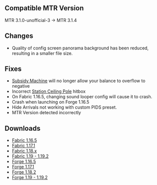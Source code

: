## Compatible MTR Version
MTR 3.1.0-unofficial-3 -> MTR 3.1.4

## Changes
* Quality of config screen panorama background has been reduced, resulting in a smaller file size.

## Fixes

* [Subsidy Machine](../blocks/subsidy_machine.md) will no longer allow your balance to overflow to negative
* Incorrect [Station Ceiling Pole](../blocks/station_ceiling_wrl_poles.md) hitbox
* On Fabric 1.16.5, changing sound looper config will cause it to crash.
* Crash when launching on Forge 1.16.5
* Hide Arrivals not working with custom PIDS preset.
* MTR Version detected incorrectly

## Downloads
- [Fabric 1.16.5](https://www.joban.org/JCM/1.1.5-hotfix-1/Joban-Client-Mod-fabric-1.16.5-1.1.5-hotfix-1.jar)
- [Fabric 1.17.1](https://www.joban.org/JCM/1.1.5-hotfix-1/Joban-Client-Mod-fabric-1.17.1-1.1.5-hotfix-1.jar)
- [Fabric 1.18.x](https://www.joban.org/JCM/1.1.5-hotfix-1/Joban-Client-Mod-fabric-1.18.2-1.1.5-hotfix-1.jar)
- [Fabric 1.19 - 1.19.2](https://www.joban.org/JCM/1.1.5-hotfix-1/Joban-Client-Mod-fabric-1.19.2-1.1.5-hotfix-1.jar)
- [Forge 1.16.5](https://www.joban.org/JCM/1.1.5-hotfix-1/Joban-Client-Mod-forge-1.16.5-1.1.5-hotfix-1.jar)
- [Forge 1.17.1](https://www.joban.org/JCM/1.1.5-hotfix-1/Joban-Client-Mod-forge-1.17.1-1.1.5-hotfix-1.jar)
- [Forge 1.18.2](https://www.joban.org/JCM/1.1.5-hotfix-1/Joban-Client-Mod-forge-1.18.2-1.1.5-hotfix-1.jar)
- [Forge 1.19 - 1.19.2](https://www.joban.org/JCM/1.1.5-hotfix-1/Joban-Client-Mod-forge-1.19.2-1.1.5-hotfix-1.jar)
